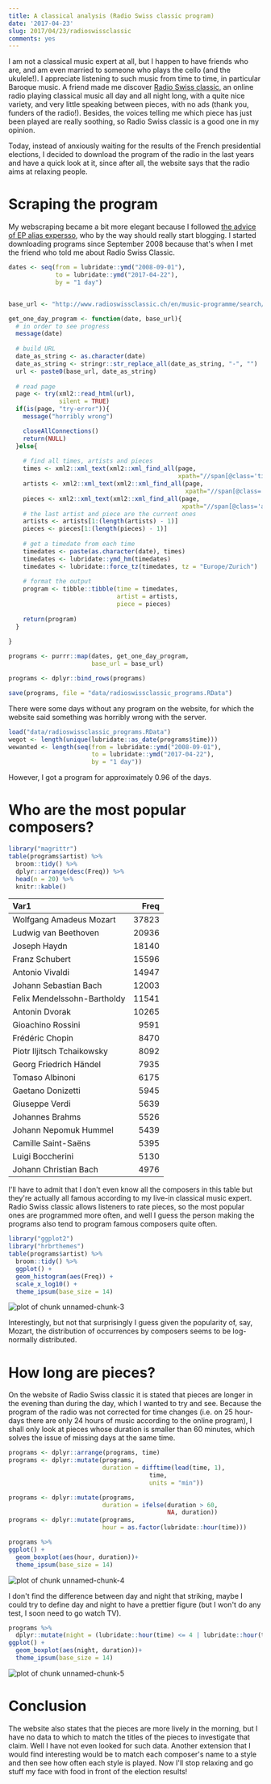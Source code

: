 ```yaml
---
title: A classical analysis (Radio Swiss classic program)
date: '2017-04-23'
slug: 2017/04/23/radioswissclassic
comments: yes
---
```



I am not a classical music expert at all, but I happen to have friends who are, and am even married to someone who plays the cello (and the ukulele!). I appreciate listening to such music from time to time, in particular Baroque music. A friend made me discover [Radio Swiss classic](http://www.radioswissclassic.ch/en), an online radio playing classical music all day and all night long, with a quite nice variety, and very little speaking between pieces, with no ads (thank you, funders of the radio!). Besides, the voices telling me which piece has just been played are really soothing, so Radio Swiss classic is a good one in my opinion. 

Today, instead of anxiously waiting for the results of the French presidential elections, I decided to download the program of the radio in the last years and have a quick look at it, since after all, the website says that the radio aims at relaxing people.

<!--more-->

# Scraping the program

My webscraping became a bit more elegant because I followed [the advice of EP alias expersso](https://twitter.com/expersso/status/839395958316232704), who by the way should really start blogging. I started downloading programs since September 2008 because that's when I met the friend who told me about Radio Swiss Classic.

```r
dates <- seq(from = lubridate::ymd("2008-09-01"),
             to = lubridate::ymd("2017-04-22"),
             by = "1 day")


base_url <- "http://www.radioswissclassic.ch/en/music-programme/search/"

get_one_day_program <- function(date, base_url){
  # in order to see progress
  message(date)
  
  # build URL
  date_as_string <- as.character(date)
  date_as_string <- stringr::str_replace_all(date_as_string, "-", "")
  url <- paste0(base_url, date_as_string)
  
  # read page
  page <- try(xml2::read_html(url),
              silent = TRUE)
  if(is(page, "try-error")){
    message("horribly wrong")

    closeAllConnections()
    return(NULL)
  }else{
    
    # find all times, artists and pieces
    times <- xml2::xml_text(xml2::xml_find_all(page, 
                                               xpath="//span[@class='time hidden-xs']//text()"))
    artists <- xml2::xml_text(xml2::xml_find_all(page, 
                                                 xpath="//span[@class='titletag']//text()"))
    pieces <- xml2::xml_text(xml2::xml_find_all(page, 
                                                xpath="//span[@class='artist']//text()"))
    # the last artist and piece are the current ones
    artists <- artists[1:(length(artists) - 1)]
    pieces <- pieces[1:(length(pieces) - 1)]
    
    # get a timedate from each time
    timedates <- paste(as.character(date), times)
    timedates <- lubridate::ymd_hm(timedates)
    timedates <- lubridate::force_tz(timedates, tz = "Europe/Zurich")
    
    # format the output
    program <- tibble::tibble(time = timedates,
                              artist = artists,
                              piece = pieces)
    
    return(program)
  }
  
}

programs <- purrr::map(dates, get_one_day_program, 
                       base_url = base_url)

programs <- dplyr::bind_rows(programs)

save(programs, file = "data/radioswissclassic_programs.RData")

```

There were some days without any program on the website, for which the website said something was horribly wrong with the server. 


```r
load("data/radioswissclassic_programs.RData")
wegot <- length(unique(lubridate::as_date(programs$time)))
wewanted <- length(seq(from = lubridate::ymd("2008-09-01"),
                       to = lubridate::ymd("2017-04-22"),
                       by = "1 day"))
```

However, I got a program for approximately 0.96 of the days.

# Who are the most popular composers?


```r
library("magrittr")
table(programs$artist) %>%
  broom::tidy() %>%
  dplyr::arrange(desc(Freq)) %>%
  head(n = 20) %>%
  knitr::kable()
```



|Var1                        |  Freq|
|:---------------------------|-----:|
|Wolfgang Amadeus Mozart     | 37823|
|Ludwig van Beethoven        | 20936|
|Joseph Haydn                | 18140|
|Franz Schubert              | 15596|
|Antonio Vivaldi             | 14947|
|Johann Sebastian Bach       | 12003|
|Felix Mendelssohn-Bartholdy | 11541|
|Antonin Dvorak              | 10265|
|Gioachino Rossini           |  9591|
|Frédéric Chopin             |  8470|
|Piotr Iljitsch Tchaikowsky  |  8092|
|Georg Friedrich Händel      |  7935|
|Tomaso Albinoni             |  6175|
|Gaetano Donizetti           |  5945|
|Giuseppe Verdi              |  5639|
|Johannes Brahms             |  5526|
|Johann Nepomuk Hummel       |  5439|
|Camille Saint-Saëns         |  5395|
|Luigi Boccherini            |  5130|
|Johann Christian Bach       |  4976|

I'll have to admit that I don't even know all the composers in this table but they're actually all famous according to my live-in classical music expert. Radio Swiss classic allows listeners to rate pieces, so the most popular ones are programmed more often, and well I guess the person making the programs also tend to program famous composers quite often.


```r
library("ggplot2")
library("hrbrthemes")
table(programs$artist) %>%
  broom::tidy() %>%
  ggplot() +
  geom_histogram(aes(Freq)) +
  scale_x_log10() +
  theme_ipsum(base_size = 14) 
```

![plot of chunk unnamed-chunk-3](/figure/source/2017-04-23-radioswissclassic/unnamed-chunk-3-1.png)

Interestingly, but not that surprisingly I guess given the popularity of, say, Mozart, the distribution of occurrences by composers seems to be log-normally distributed. 

# How long are pieces?

On the website of Radio Swiss classic it is stated that pieces are longer in the evening than during the day, which I wanted to try and see. Because the program of the radio was not corrected for time changes (i.e. on 25 hour-days there are only 24 hours of music according to the online program), I shall only look at pieces whose duration is smaller than 60 minutes, which solves the issue of missing days at the same time.


```r
programs <- dplyr::arrange(programs, time)
programs <- dplyr::mutate(programs,
                          duration = difftime(lead(time, 1),
                                       time,
                                       units = "min"))

programs <- dplyr::mutate(programs,
                          duration = ifelse(duration > 60,
                                            NA, duration))
programs <- dplyr::mutate(programs,
                          hour = as.factor(lubridate::hour(time)))

programs %>%
ggplot() +
  geom_boxplot(aes(hour, duration))+
  theme_ipsum(base_size = 14) 
```

![plot of chunk unnamed-chunk-4](/figure/source/2017-04-23-radioswissclassic/unnamed-chunk-4-1.png)

I don't find the difference between day and night that striking, maybe I could try to define day and night to have a prettier figure (but I won't do any test, I soon need to go watch TV).


```r
programs %>%
  dplyr::mutate(night = (lubridate::hour(time) <= 4 | lubridate::hour(time) >= 20)) %>%
ggplot() +
  geom_boxplot(aes(night, duration))+
  theme_ipsum(base_size = 14)
```

![plot of chunk unnamed-chunk-5](/figure/source/2017-04-23-radioswissclassic/unnamed-chunk-5-1.png)

# Conclusion

The website also states that the pieces are more lively in the morning, but I have no data to which to match the titles of the pieces to investigate that claim. Well I have not even looked for such data. Another extension that I would find interesting would be to match each composer's name to a style and then see how often each style is played. Now I'll stop relaxing and go stuff my face with food in front of the election results!
